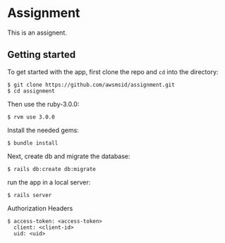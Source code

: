 # Assignment

This is an assignent.

## Getting started

To get started with the app, first clone the repo and `cd` into the directory:

```
$ git clone https://github.com/awsmsid/assignment.git
$ cd assignment
```

Then use the ruby-3.0.0:

```
$ rvm use 3.0.0
```

Install the needed gems:

```
$ bundle install
```

Next, create db and migrate the database:

```
$ rails db:create db:migrate
```

run the app in a local server:

```
$ rails server
```

Authorization Headers

```
$ access-token: <access-token>
  client: <client-id>
  uid: <uid>
```
